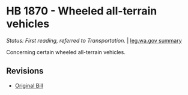 # HB 1870 - Wheeled all-terrain vehicles
*Status: First reading, referred to Transportation.* | [leg.wa.gov summary](https://app.leg.wa.gov/billsummary?BillNumber=1870&Year=2021)

Concerning certain wheeled all-terrain vehicles.

## Revisions
* [Original Bill](1/)
